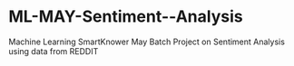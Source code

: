# ML-MAY-Sentiment--Analysis
Machine Learning SmartKnower May Batch Project on Sentiment Analysis using data from REDDIT

